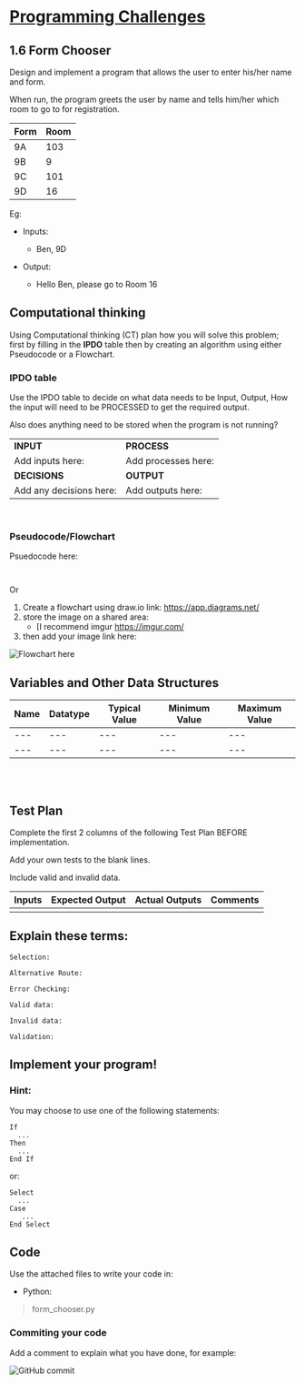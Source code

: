 # [Programming Challenges](../README.md)

## 1.6 Form Chooser

Design and implement a program that allows the user to enter his/her name and form.

When run, the program greets the user by name and tells him/her which room to go to for registration.

| Form | Room |
| --- | --- |
| 9A | 103|
| 9B | 9|
| 9C | 101|
| 9D | 16 |

Eg:

- Inputs:
  - Ben, 9D

- Output:
  - Hello Ben, please go to Room 16

## Computational thinking

Using Computational thinking (CT) plan how you will solve this problem; first by filling in the **IPDO** table then by creating an algorithm using either Pseudocode or a Flowchart.

### IPDO table

Use the IPDO table to decide on what data needs to be Input, Output, How the input will need to be PROCESSED to get the required output.

Also does anything need to be stored when the program is not running?

| | |
| --- | --- |
| **INPUT** | **PROCESS** |
| Add inputs here: | Add processes here: |
| **DECISIONS** | **OUTPUT** |
| Add any decisions here: | Add outputs here: |

</br>

### Pseudocode/Flowchart

Psuedocode here:

```text


```

Or

1. Create a flowchart using draw.io link: <https://app.diagrams.net/>
2. store the image on a shared area:
   - [I recommend imgur <https://imgur.com/>
3. then add your image link here:

![Flowchart here](https://imgur.com/d6k15I4.png)

## Variables and Other Data Structures

| Name | Datatype | Typical Value | Minimum Value | Maximum Value |
| --- | --- | --- | --- | --- |
| --- | --- | --- | --- | --- |
| --- | --- | --- | --- | --- |

</br></br>

## Test Plan

Complete the first 2 columns of the following Test Plan BEFORE implementation.

Add your own tests to the blank lines.

Include valid and invalid data.

| Inputs | Expected Output | Actual Outputs | Comments |
| --- | --- | --- | --- |
| |  |  |  |

## Explain these terms:

```text
Selection:

Alternative Route:

Error Checking:

Valid data:

Invalid data:

Validation:

```

## Implement your program!

### Hint:

You may choose to use one of the following statements:

```text
If
  ...
Then
  ...
End If
```

or:

```text
Select
  ...
Case
   ...
End Select
```

## Code

Use the attached files to write your code in:

- Python:

>form_chooser.py

### Commiting your code

Add a comment to explain what you have done, for example:

![GitHub commit](https://imgur.com/ce3Aj7Z.png)
